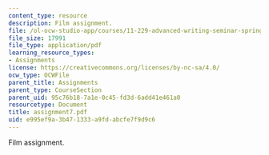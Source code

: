 ```yaml
---
content_type: resource
description: Film assignment.
file: /ol-ocw-studio-app/courses/11-229-advanced-writing-seminar-spring-2004/e995ef9a3b471333a9fdabcfe7f9d9c6_assignment7.pdf
file_size: 17991
file_type: application/pdf
learning_resource_types:
- Assignments
license: https://creativecommons.org/licenses/by-nc-sa/4.0/
ocw_type: OCWFile
parent_title: Assignments
parent_type: CourseSection
parent_uid: 95c76b18-7a1e-0c45-fd3d-6add41e461a0
resourcetype: Document
title: assignment7.pdf
uid: e995ef9a-3b47-1333-a9fd-abcfe7f9d9c6
---
```

Film assignment.